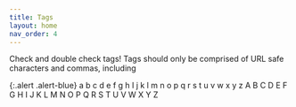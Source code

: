 ```yaml
---
title: Tags
layout: home
nav_order: 4
---
```

Check and double check tags! Tags should only be comprised of URL safe characters and commas, including

{:.alert .alert-blue}
a b c d e f g h I j k l m n o p q r s t u v w x y z
A B C D E F G H I J K L M N O P Q R S T U V W X Y Z
